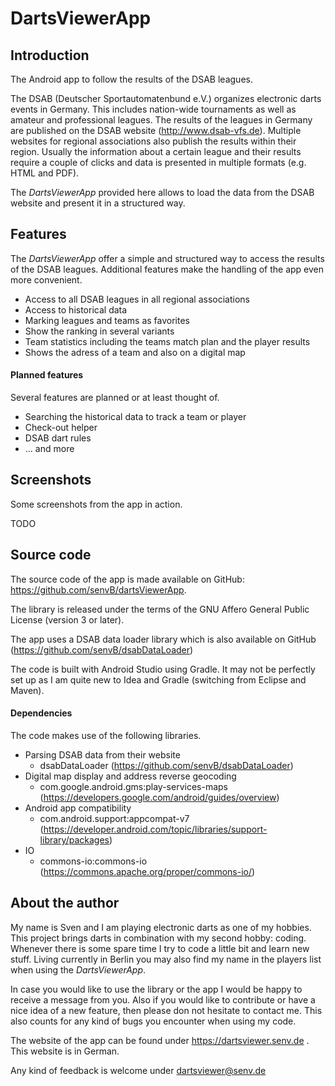 # DartsViewerApp

## Introduction
The Android app to follow the results of the DSAB leagues.

The DSAB (Deutscher Sportautomatenbund e.V.) organizes electronic darts events in Germany. This includes nation-wide tournaments as well as amateur and professional leagues.
The results of the leagues in Germany are published on the DSAB website (http://www.dsab-vfs.de). Multiple websites for regional associations also publish the results within their region.
Usually the information about a certain league and their results require a couple of clicks and data is presented in multiple formats (e.g. HTML and PDF).

The *DartsViewerApp* provided here allows to load the data from the DSAB website and present it in a structured way. 

## Features
The *DartsViewerApp* offer a simple and structured way to access the results of the DSAB leagues. Additional features make the handling of the app even more convenient.

- Access to all DSAB leagues in all regional associations
- Access to historical data
- Marking leagues and teams as favorites
- Show the ranking in several variants
- Team statistics including the teams match plan and the player results
- Shows the adress of a team and also on a digital map

#### Planned features
Several features are planned or at least thought of.

- Searching the historical data to track a team or player
- Check-out helper
- DSAB dart rules
- ... and more

## Screenshots
Some screenshots from the app in action.

TODO

## Source code
The source code of the app is made available on GitHub: https://github.com/senvB/dartsViewerApp.

The library is released under the terms of the GNU Affero General Public License (version 3 or later).

The app uses a DSAB data loader library which is also available on GitHub (https://github.com/senvB/dsabDataLoader)

The code is built with Android Studio using Gradle. It may not be perfectly set up as I am quite new to Idea and Gradle (switching from Eclipse and Maven).

#### Dependencies
The code makes use of the following libraries.

- Parsing DSAB data from their website
  - dsabDataLoader (https://github.com/senvB/dsabDataLoader)
- Digital map display and address reverse geocoding
  - com.google.android.gms:play-services-maps (https://developers.google.com/android/guides/overview)
- Android app compatibility 
  - com.android.support:appcompat-v7 (https://developer.android.com/topic/libraries/support-library/packages)
- IO
  - commons-io:commons-io (https://commons.apache.org/proper/commons-io/)

## About the author
My name is Sven and I am playing electronic darts as one of my hobbies. This project brings darts in combination with my second hobby: coding. Whenever there is some spare time I try to code a little bit and learn new stuff.
Living currently in Berlin you may also find my name in the players list when using the *DartsViewerApp*.

In case you would like to use the library or the app I would be happy to receive a message from you. Also if you would like to contribute or have a nice idea of a new feature, then please don not hesitate to contact me. This also counts for any kind of bugs you encounter when using my code.

The website of the app can be found under https://dartsviewer.senv.de . This website is in German.

Any kind of feedback is welcome under <a href="dartsviewerfeedback@senv.de">dartsviewer@senv.de</a>
